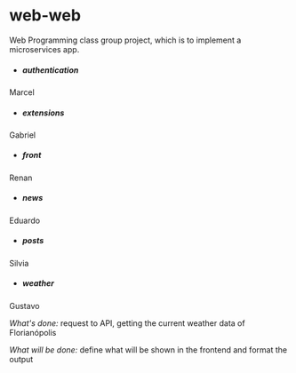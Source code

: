 # web-web
Web Programming class group project, which is to implement a microservices app.

* ##### authentication
Marcel

* ##### extensions
Gabriel

* ##### front
Renan

* ##### news
Eduardo

* ##### posts
Silvia

* ##### weather
Gustavo

*What's done:* request to API, getting the current weather data of Florianópolis

*What will be done:* define what will be shown in the frontend and format the output
